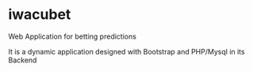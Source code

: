 # iwacubet
Web Application for betting predictions

It is a dynamic application designed with Bootstrap and PHP/Mysql in its Backend
